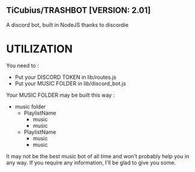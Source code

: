 ## TiCubius/TRASHBOT [VERSION: 2.01]
A discord bot, built in NodeJS thanks to discordie

# UTILIZATION
You need to :
- Put your DISCORD TOKEN in lib/routes.js
- Put your MUSIC FOLDER in lib/discord_bot.js

Your MUSIC FOLDER may be built this way :
- music folder
  - PlaylistName
    - music
    - music
  - PlaylistName
    - music
    - music

It may not be the best music bot of all time and won't probably help you in any way.
If you require any information, I'll be glad to give you some.
